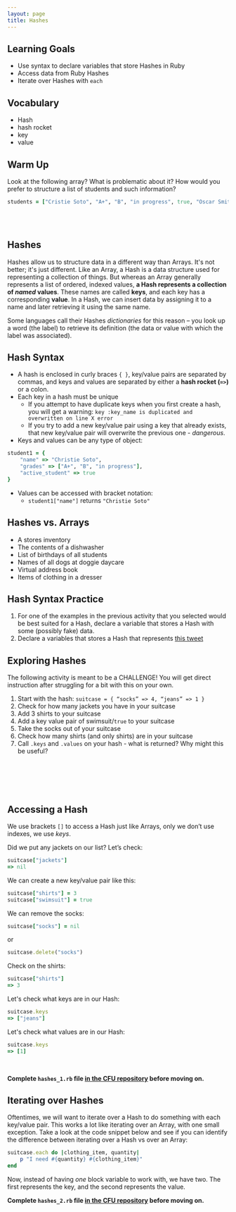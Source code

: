 ```yaml
---
layout: page
title: Hashes
---
```


## Learning Goals

- Use syntax to declare variables that store Hashes in Ruby
- Access data from Ruby Hashes
- Iterate over Hashes with `each`

## Vocabulary

- Hash
- hash rocket
- key
- value

## Warm Up

Look at the following array? What is problematic about it? How would you prefer to structure a list of students and such information?

```ruby
students = ["Cristie Soto", "A+", "B", "in progress", true, "Oscar Smith", "A-", "D", "dropped", true]
```
<br><br>

## Hashes

Hashes allow us to structure data in a different way than Arrays. It's not better; it's just different. Like an Array, a Hash is a data structure used for representing a collection of things. But whereas an Array generally represents a list of ordered, indexed values, **a Hash represents a collection of _named_ values**. These names are called **keys**, and each key has a corresponding **value**. In a Hash, we can insert data by assigning it to a name and later retrieving it using the same name.

Some languages call their Hashes _dictionaries_ for this reason – you look up a word (the label) to retrieve its definition (the data or value with which the label was associated).

## Hash Syntax

- A hash is enclosed in curly braces `{ }`, key/value pairs are separated by commas, and keys and values are separated by either a **hash rocket (`=>`)** or a colon.
- Each key in a hash must be unique
  - If you attempt to have duplicate keys when you first create a hash, you will get a warning: `key :key_name is duplicated and overwritten on line X error`
  - If you try to add a new key/value pair using a key that already exists, that new key/value pair will overwrite the previous one - _dangerous_.
- Keys and values can be any type of object:
```ruby  
student1 = {
    "name" => "Christie Soto",
    "grades" => ["A+", "B", "in progress"],
    "active_student" => true
}
```
- Values can be accessed with bracket notation:
  - `student1["name"]` returns `"Christie Soto"`

## Hashes vs. Arrays

- A stores inventory
- The contents of a dishwasher
- List of birthdays of all students
- Names of all dogs at doggie daycare
- Virtual address book
- Items of clothing in a dresser

## Hash Syntax Practice

1. For one of the examples in the previous activity that you selected would be best suited for a Hash, declare a variable that stores a Hash with some (possibly fake) data.
1. Declare a variables that stores a Hash that represents [this tweet](https://twitter.com/MechEngSanchez/status/1485947286396014593)

## Exploring Hashes

The following activity is meant to be a CHALLENGE! You will get direct instruction after struggling for a bit with this on your own.

1. Start with the hash: `suitcase = { “socks” => 4, “jeans” => 1 }`
1. Check for how many jackets you have in your suitcase
1. Add 3 shirts to your suitcase
1. Add a key value pair of swimsuit/`true` to your suitcase
1. Take the socks out of your suitcase
1. Check how many shirts (and only shirts) are in your suitcase
1. Call `.keys` and `.values` on your hash - what is returned? Why might this be useful?

<br>
<br>
<br>
<br>

## Accessing a Hash

We use brackets `[]` to access a Hash just like Arrays, only we don’t use indexes, we use _keys_.

Did we put any jackets on our list? Let’s check:
```ruby
suitcase["jackets"]
=> nil
```

We can create a new key/value pair like this:
```ruby
suitcase["shirts"] = 3
suitcase["swimsuit"] = true
```

We can remove the socks:
```ruby
suitcase["socks"] = nil
```

or

```ruby
suitcase.delete("socks")
```

Check on the shirts:
```ruby
suitcase["shirts"]
=> 3
```

Let's check what keys are in our Hash:
```ruby
suitcase.keys
=> ["jeans"]
```

Let's check what values are in our Hash:
```ruby
suitcase.keys
=> [1]
```
<br>

**Complete `hashes_1.rb` file [in the CFU repository](https://github.com/turingschool/hashes_cfu_am0) before moving on.**

## Iterating over Hashes

Oftentimes,  we will want to iterate over a Hash to do something with each key/value pair. This works a lot like iterating over an Array, with one small exception. Take a look at the code snippet below and see if you can identify the difference between iterating over a Hash vs over an Array:

```ruby
suitcase.each do |clothing_item, quantity|
	p "I need #{quantity} #{clothing_item}"
end
```

Now, instead of having _one_ block variable to work with, we have two. The first represents the key, and the second represents the value.

**Complete `hashes_2.rb` file [in the CFU repository](https://github.com/turingschool/hashes_cfu_am0) before moving on.**
